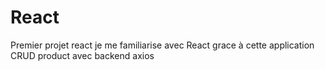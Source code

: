 # React
Premier projet react je me familiarise avec React grace à cette application CRUD product avec backend axios 
